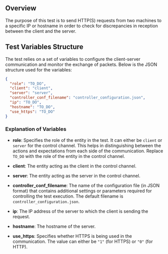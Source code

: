 ## Overview

The purpose of this test is to send HTTP(S) requests from two machines to a specific IP or hostname in order to check for discrepancies in reception between the client and the server.

## Test Variables Structure

The test relies on a set of variables to configure the client-server communication and monitor the exchange of packets. Below is the JSON structure used for the variables:

```json
{
  "role": "TO_DO",
  "client": "client",
  "server": "server",
  "controller_conf_filename": "controller_configuration.json",
  "ip": "TO_DO",
  "hostname": "TO_DO",
  "use_https": "TO_DO"
}
```

### Explanation of Variables

- **role**: Specifies the role of the entity in the test. It can either be `client` or `server` for the control channel. This helps in distinguishing between the actions and expectations from each side of the communication. Replace `TO_DO` with the role of the entity in the control channel.

- **client**: The entity acting as the client in the control channel.

- **server**: The entity acting as the server in the control channel.

- **controller_conf_filename**: The name of the configuration file (in JSON format) that contains additional settings or parameters required for controlling the test execution. The default filename is `controller_configuration.json`.

- **ip**: The IP address of the server to which the client is sending the request.

- **hostname**: The hostname of the server.

- **use_https**: Specifies whether HTTPS is being used in the communication. The value can either be `"1"` (for HTTPS) or `"0"` (for HTTP).
